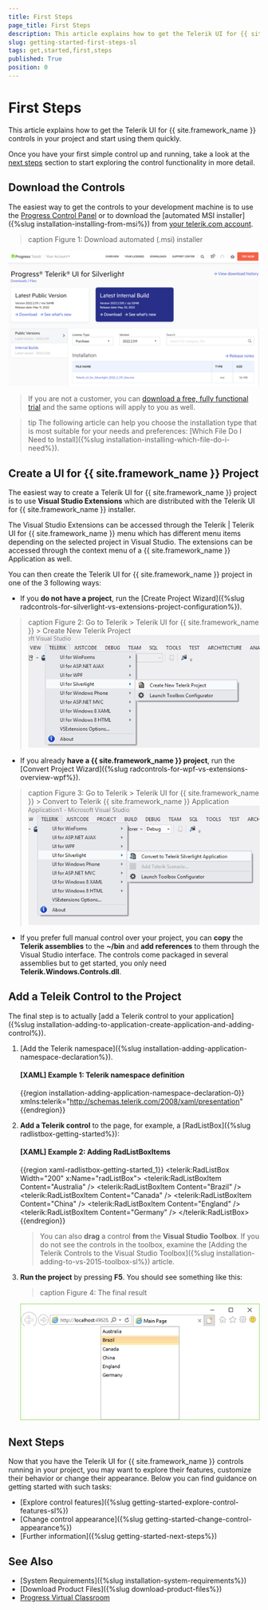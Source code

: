 ```yaml
---
title: First Steps
page_title: First Steps
description: This article explains how to get the Telerik UI for {{ site.framework_name }} controls in your project and start using them quickly.
slug: getting-started-first-steps-sl
tags: get,started,first,steps
published: True
position: 0
---
```


# First Steps

This article explains how to get the Telerik UI for {{ site.framework_name }} controls in your project and start using them quickly.

Once you have your first simple control up and running, take a look at the [next steps](#next-steps) section to start exploring the control functionality in more detail.

## Download the Controls

The easiest way to get the controls to your development machine is to use the [Progress Control Panel](https://www.telerik.com/download-trial-file/v2/control-panel) or to download the [automated MSI installer]({%slug installation-installing-from-msi%}) from [your telerik.com account](https://www.telerik.com/account/product-download?product=RCSL).

>caption Figure 1: Download automated (.msi) installer

![Download automated installer Telerik_UI_for_Silverlight_<version>_Dev.msi](images/download-msi-sl.png "Telerik_UI_for_Silverlight_<version>_Dev.msi")

> If you are not a customer, you can [download a free, fully functional trial](https://www.telerik.com/download-trial-file/v2-b/ui-for-silverlight) and the same options will apply to you as well.

>tip The following article can help you choose the installation type that is most suitable for your needs and preferences: [Which File Do I Need to Install]({%slug installation-installing-which-file-do-i-need%}).

## Create a UI for {{ site.framework_name }} Project

The easiest way to create a Telerik UI for {{ site.framework_name }} project is to use **Visual Studio Extensions** which are distributed with the Telerik UI for {{ site.framework_name }} installer.

The Visual Studio Extensions can be accessed through the Telerik | Telerik UI for {{ site.framework_name }} menu which has different menu items depending on the selected project in Visual Studio. The extensions can be accessed through the context menu of a {{ site.framework_name }} Application as well.

You can then create the Telerik UI for {{ site.framework_name }} project in one of the 3 following ways:

* If you **do not have a project**, run the [Create Project Wizard]({%slug radcontrols-for-silverlight-vs-extensions-project-configuration%}).
>caption Figure 2: Go to Telerik > Telerik  UI for {{ site.framework_name }} > Create New Telerik Project
![Run Create Project Wizard](../integration/visual-studio-extensions/images/VSExtentions_SL_OverviewMenuCreate.png "Run Create Project Wizard")

* If you already **have a {{ site.framework_name }} project**, run the [Convert Project Wizard]({%slug radcontrols-for-wpf-vs-extensions-overview-wpf%}).
>caption Figure 3: Go to Telerik > Telerik UI for {{ site.framework_name }} > Convert to Telerik {{ site.framework_name }} Application
![Run Convert Project Wizard](../integration/visual-studio-extensions/images/VSExtentions_SL_OverviewMenuConvert.png "Run Convert Project Wizard")

* If you prefer full manual control over your project, you can **copy** the **Telerik assemblies** to the **~/bin** and **add references** to them through the Visual Studio interface. The controls come packaged in several assemblies but to get started, you only need **Telerik.Windows.Controls.dll**.

## Add a Teleik Control to the Project

The final step is to actually [add a Telerik control to your application]({%slug installation-adding-to-application-create-application-and-adding-control%}).

1. [Add the Telerik namespace]({%slug installation-adding-application-namespace-declaration%}).

	#### __[XAML] Example 1: Telerik namespace definition__

	{{region installation-adding-application-namespace-declaration-0}}
		xmlns:telerik="http://schemas.telerik.com/2008/xaml/presentation" 
	{{endregion}}

2. **Add a Telerik control** to the page, for example, a [RadListBox]({%slug radlistbox-getting-started%}):

	#### __[XAML] Example 2: Adding RadListBoxItems__
	{{region xaml-radlistbox-getting-started_1}}
		<telerik:RadListBox  Width="200" x:Name="radListBox">
			<telerik:RadListBoxItem Content="Australia" />
			<telerik:RadListBoxItem Content="Brazil" />
			<telerik:RadListBoxItem Content="Canada" />
			<telerik:RadListBoxItem Content="China" />
			<telerik:RadListBoxItem Content="England" />
			<telerik:RadListBoxItem Content="Germany" />
		</telerik:RadListBox>
	{{endregion}}

	> You can also **drag** a control **from** the **Visual Studio Toolbox**. If you do not see the controls in the toolbox, examine the [Adding the Telerik Controls to the Visual Studio Toolbox]({%slug installation-adding-to-vs-2015-toolbox-sl%}) article.

3. **Run the project** by pressing **F5**. You should see something like this:

	>caption Figure 4: The final result

	![Main page with RadListBox](images/main-page-with-radlistbox.png "Main page with RadListBox")

## Next Steps

Now that you have the Telerik UI for {{ site.framework_name }} controls running in your project, you may want to explore their features, customize their behavior or change their appearance. Below you can find guidance on getting started with such tasks:

* [Explore control features]({%slug getting-started-explore-control-features-sl%})
* [Change control appearance]({%slug getting-started-change-control-appearance%})
* [Further information]({%slug getting-started-next-steps%})

## See Also

* [System Requirements]({%slug installation-system-requirements%})
* [Download Product Files]({%slug download-product-files%})
* [Progress Virtual Classroom](https://www.telerik.com/account/support/virtual-classroom)
